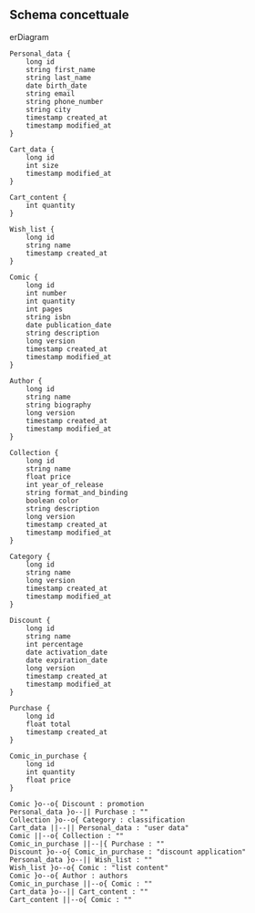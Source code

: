 ## Schema concettuale

erDiagram

    Personal_data {
        long id
        string first_name
        string last_name
        date birth_date
        string email
        string phone_number
        string city
        timestamp created_at
        timestamp modified_at
    }

    Cart_data {
        long id
        int size
        timestamp modified_at
    }

    Cart_content {
        int quantity
    }

    Wish_list {
        long id
        string name
        timestamp created_at
    }

    Comic {
        long id
        int number
        int quantity
        int pages
        string isbn
        date publication_date
        string description
        long version
        timestamp created_at
        timestamp modified_at
    }

    Author {
        long id
        string name
        string biography
        long version
        timestamp created_at
        timestamp modified_at
    }

    Collection {
        long id
        string name
        float price
        int year_of_release
        string format_and_binding
        boolean color
        string description
        long version
        timestamp created_at
        timestamp modified_at
    }

    Category {
        long id
        string name
        long version
        timestamp created_at
        timestamp modified_at
    }

    Discount {
        long id
        string name
        int percentage
        date activation_date
        date expiration_date
        long version
        timestamp created_at
        timestamp modified_at
    }

    Purchase {
        long id
        float total
        timestamp created_at
    }

    Comic_in_purchase {
        long id
        int quantity
        float price
    }

    Comic }o--o{ Discount : promotion
    Personal_data }o--|| Purchase : ""
    Collection }o--o{ Category : classification
    Cart_data ||--|| Personal_data : "user data"
    Comic ||--o{ Collection : ""
    Comic_in_purchase ||--|{ Purchase : ""
    Discount }o--o{ Comic_in_purchase : "discount application"
    Personal_data }o--|| Wish_list : ""
    Wish_list }o--o{ Comic : "list content"
    Comic }o--o{ Author : authors
    Comic_in_purchase ||--o{ Comic : ""
    Cart_data }o--|| Cart_content : ""
    Cart_content ||--o{ Comic : ""

    
